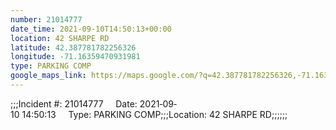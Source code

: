 ```yaml
---
number: 21014777
date_time: 2021-09-10T14:50:13+00:00
location: 42 SHARPE RD
latitude: 42.387781782256326
longitude: -71.16359470931981
type: PARKING COMP
google_maps_link: https://maps.google.com/?q=42.387781782256326,-71.16359470931981
---
```


;;;Incident #: 21014777     Date: 2021‐09‐10 14:50:13     Type: PARKING COMP;;;Location: 42 SHARPE RD;;;;;;
